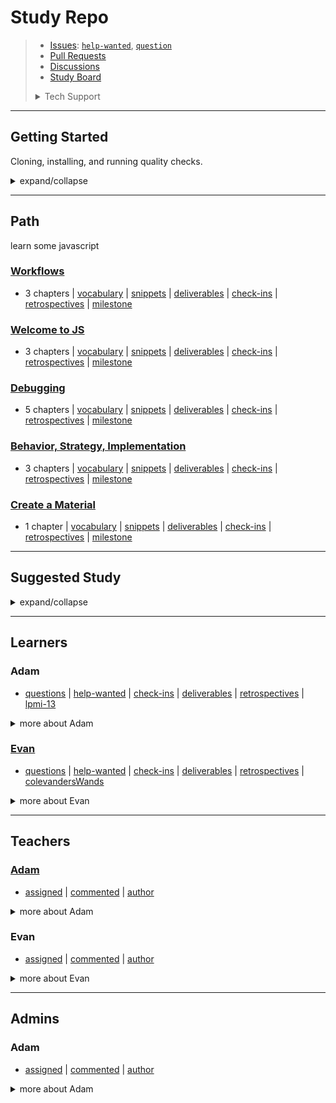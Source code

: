 # Study Repo

> - [Issues](https://github.com///issues):
>   [`help-wanted`](https://github.com///issues?q=is%3Aopen+label%3Ahelp-wanted),
>   [`question`](https://github.com///issues?q=is%3Aopen+label%3Aquestion)
> - [Pull Requests](https://github.com///pulls)
> - [Discussions](https://github.com///discussions/)
> - [Study Board](https://github.com///projects/1)
>
> <details>
> <summary>Tech Support</summary>
>
> [![Rubber Ducky](./.school/assets/rubber-ducky.png)](https://rubberduckdebugging.com/)
>
>  </details>

---

## Getting Started

Cloning, installing, and running quality checks.

<details>
<summary>expand/collapse</summary>
<br>

1. `git clone git@github.com:/.git`
2. `cd `
3. `npm install`

## Code Quality Checks

- `npm run format`: Makes sure all the code in this repository is well-formatted
  (looks good).
- `npm run lint:ls`: Checks to make sure all folder and file names match the
  repository conventions.
- `npm run lint:md`: Will lint all of the Markdown files in this repository.
- `npm run lint:css`: Will lint all of the CSS files in this repository.
- `npm run validate:html`: Validates all HTML files in your project.
- `npm run spell-check`: Goes through all the files in this repository looking
  for words it doesn't recognize. Just because it says something is a mistake
  doesn't mean it is! It doesn't know every word in the world. You can add new
  correct words to the [./.cspell.json](./.cspell.json) file so they won't cause
  an error.
- `npm run accessibility -- ./path/to/file.html`: Runs an accessibility analysis
  on all HTML files in the given path and writes the report to
  `/accessibility_report`

## Continuous Integration (CI)

When you open a PR to `main`/`master` in your repository, GitHub will
automatically do a linting check on the code in this repository, you can see
this in the[./.github/workflows/lint.yml](./.github/workflows/lint.yml) file.

If the linting fails, you will not be able to merge the PR. You can double check
that your code will pass before pushing by running the code quality scripts
locally.

</details>

---

## Path

learn some javascript

### [Workflows](https://github.com/HackYourFutureBelgium/workflows/tree/master/.study)

- 3 chapters |
  [vocabulary](https://github.com///projects/1?card_filter_query=milestone%3Aworkflows+label%3Avocabulary)
  |
  [snippets](https://github.com///projects/1?card_filter_query=milestone%3Aworkflows+label%3Asnippet)
  |
  [deliverables](https://github.com///projects/1?card_filter_query=milestone%3Aworkflows+label%3Adeliverables)
  |
  [check-ins](https://github.com///issues/?q=milestone%3Aworkflows+label%3Acheck-in)
  |
  [retrospectives](https://github.com///issues/?q=milestone%3Aworkflows+label%3Aretrospective)
  | [milestone](https://github.com/lab-antwerp-1/home/milestone/0)

### [Welcome to JS](https://github.com/HackYourFutureBelgium/welcome-to-js/tree/master/.study)

- 3 chapters |
  [vocabulary](https://github.com///projects/1?card_filter_query=milestone%3Awelcome-to-js+label%3Avocabulary)
  |
  [snippets](https://github.com///projects/1?card_filter_query=milestone%3Awelcome-to-js+label%3Asnippet)
  |
  [deliverables](https://github.com///projects/1?card_filter_query=milestone%3Awelcome-to-js+label%3Adeliverables)
  |
  [check-ins](https://github.com///issues/?q=milestone%3Awelcome-to-js+label%3Acheck-in)
  |
  [retrospectives](https://github.com///issues/?q=milestone%3Awelcome-to-js+label%3Aretrospective)
  | [milestone](https://github.com/lab-antwerp-1/home/milestone/0)

### [Debugging](https://github.com/HackYourFutureBelgium/debugging/tree/master/.study)

- 5 chapters |
  [vocabulary](https://github.com///projects/1?card_filter_query=milestone%3Adebugging+label%3Avocabulary)
  |
  [snippets](https://github.com///projects/1?card_filter_query=milestone%3Adebugging+label%3Asnippet)
  |
  [deliverables](https://github.com///projects/1?card_filter_query=milestone%3Adebugging+label%3Adeliverables)
  |
  [check-ins](https://github.com///issues/?q=milestone%3Adebugging+label%3Acheck-in)
  |
  [retrospectives](https://github.com///issues/?q=milestone%3Adebugging+label%3Aretrospective)
  | [milestone](https://github.com/lab-antwerp-1/home/milestone/0)

### [Behavior, Strategy, Implementation](https://github.com/HackYourFutureBelgium/behavior-strategy-implementation/tree/master/.study)

- 3 chapters |
  [vocabulary](https://github.com///projects/1?card_filter_query=milestone%3Abehavior,-strategy,-implementation+label%3Avocabulary)
  |
  [snippets](https://github.com///projects/1?card_filter_query=milestone%3Abehavior,-strategy,-implementation+label%3Asnippet)
  |
  [deliverables](https://github.com///projects/1?card_filter_query=milestone%3Abehavior,-strategy,-implementation+label%3Adeliverables)
  |
  [check-ins](https://github.com///issues/?q=milestone%3Abehavior,-strategy,-implementation+label%3Acheck-in)
  |
  [retrospectives](https://github.com///issues/?q=milestone%3Abehavior,-strategy,-implementation+label%3Aretrospective)
  | [milestone](https://github.com/lab-antwerp-1/home/milestone/0)

### [Create a Material](https://www.youtube.com/watch?v=dQw4w9WgXcQ)

- 1 chapter |
  [vocabulary](https://github.com///projects/1?card_filter_query=milestone%3Acreate-a-material+label%3Avocabulary)
  |
  [snippets](https://github.com///projects/1?card_filter_query=milestone%3Acreate-a-material+label%3Asnippet)
  |
  [deliverables](https://github.com///projects/1?card_filter_query=milestone%3Acreate-a-material+label%3Adeliverables)
  |
  [check-ins](https://github.com///issues/?q=milestone%3Acreate-a-material+label%3Acheck-in)
  |
  [retrospectives](https://github.com///issues/?q=milestone%3Acreate-a-material+label%3Aretrospective)
  | [milestone](https://github.com/lab-antwerp-1/home/milestone/0)

---

## Suggested Study

<details>
<summary>expand/collapse</summary>
<br />

- [rick](https://www.youtube.com/watch?v=dQw4w9WgXcQ): roll

- [rick](https://www.youtube.com/watch?v=dQw4w9WgXcQ)

- [https://www.youtube.com/watch?v=dQw4w9WgXcQ](https://www.youtube.com/watch?v=dQw4w9WgXcQ)

</details>

---

## Learners

<h3 id="lpmi-13">Adam</h3>

- [questions](https://github.com///issues/?q=author%3Alpmi-13+label%3Aquestion)
  |
  [help-wanted](https://github.com///issues/?q=author%3Alpmi-13+label%3Ahelp-wanted)
  |
  [check-ins](https://github.com///issues/?q=author%3Alpmi-13+label%3Acheck-in)
  |
  [deliverables](https://github.com///projects/1?card_filter_query=autho%3AAdam+label%3Adeliverable)
  |
  [retrospectives](https://github.com///issues/?q=author%3Alpmi-13+label%3Aretrospective)
  | [lpmi-13](https://github.com/lpmi-13)

<details>
<summary>more about Adam</summary>
<br>

![lpmi-13 avatar](./.school/assets/avatars/lpmi-13.jpeg)

![lpmi-13 github activity](https://ghchart.rshah.org/lpmi-13)

![lpmi-13 github stats](https://github-readme-stats.vercel.app/api?username=lpmi-13&show_icons=true&theme=default&hide_title=true&hide_rank=true)

</details>

<h3 id="colevandersWands"><a href="https://colevandersWands.github.io">Evan</a></h3>

- [questions](https://github.com///issues/?q=author%3AcolevandersWands+label%3Aquestion)
  |
  [help-wanted](https://github.com///issues/?q=author%3AcolevandersWands+label%3Ahelp-wanted)
  |
  [check-ins](https://github.com///issues/?q=author%3AcolevandersWands+label%3Acheck-in)
  |
  [deliverables](https://github.com///projects/1?card_filter_query=autho%3AEvan+label%3Adeliverable)
  |
  [retrospectives](https://github.com///issues/?q=author%3AcolevandersWands+label%3Aretrospective)
  | [colevandersWands](https://github.com/colevandersWands)

<details>
<summary>more about Evan</summary>
<br>

![colevandersWands avatar](./.school/assets/avatars/colevandersWands.jpeg)

![colevandersWands github activity](https://ghchart.rshah.org/colevandersWands)

![colevandersWands github stats](https://github-readme-stats.vercel.app/api?username=colevandersWands&show_icons=true&theme=default&hide_title=true&hide_rank=true)

</details>

---

## Teachers

<h3 id="lpmi-13"><a href="https://adamleskis.com/">Adam</a></h3>

- [assigned](https://github.com///issues/?q=assigned%3Alpmi-13) |
  [commented](https://github.com///issues/?q=commented%3Alpmi-13) |
  [author](https://github.com///issues/?q=author%3Alpmi-13)

<details>
<summary>more about Adam</summary>
<br>

![lpmi-13 avatar](./.school/assets/avatars/lpmi-13.jpeg)

</details>

<h3 id="colevandersWands">Evan</h3>

- [assigned](https://github.com///issues/?q=assigned%3AcolevandersWands) |
  [commented](https://github.com///issues/?q=commented%3AcolevandersWands) |
  [author](https://github.com///issues/?q=author%3AcolevandersWands)

<details>
<summary>more about Evan</summary>
<br>

![colevandersWands avatar](./.school/assets/avatars/colevandersWands.jpeg)

</details>

---

## Admins

<h3 id="">Adam</h3>

- [assigned](https://github.com///issues/?q=assigned%3A) |
  [commented](https://github.com///issues/?q=commented%3A) |
  [author](https://github.com///issues/?q=author%3A)

<details>
<summary>more about Adam</summary>
<br>

</details>
